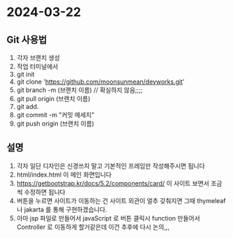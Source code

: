 

# 2024-03-22

## Git 사용법
1. 각자 브랜치 생성
2. 작업 터미널에서
3. git init
4. git clone 'https://github.com/moonsunmean/devworks.git' 
5. git branch -m (브랜치 이름) // 확실하지 않음;;;;
6. git pull origin (브랜치 이름)
7. git add.
8. git commit -m "커밋 메세지"
9. git push origin (브랜치 이름)

## 설명
1. 각자 일단 디자인은 신경쓰지 말고 기본적인 프레임만 작성해주시면 됩니다
2. html/index.html 이 메인 화면입니다
3. https://getbootstrap.kr/docs/5.2/components/card/ 이 사이트 보면서 조금씩 수정하면 됩니다
4. 버튼을 누르면 사이트가 이동하는 건 사이트 외관이 얼추 갖춰지면 그때 thymeleaf 나 jakarta 를 통해 구현하겠습니다.
5. 아마 jsp 파일로 만들어서 javaScript 로 버튼 클릭시 function 만들어서 Controller 로 이동하게 할거같은데 이건 추후에 다시 논의,,,
